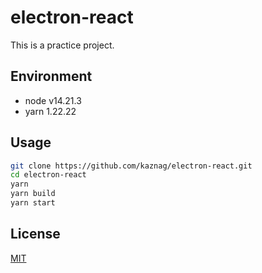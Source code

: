 # electron-react

This is a practice project.

## Environment

- node v14.21.3
- yarn 1.22.22

## Usage

``` bash
git clone https://github.com/kaznag/electron-react.git
cd electron-react
yarn
yarn build
yarn start
```

## License

[MIT](LICENSE)
